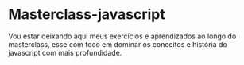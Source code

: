 # Masterclass-javascript

Vou estar deixando aqui meus exercícios e aprendizados ao longo do masterclass, esse com foco em dominar os conceitos e história do javascript com mais profundidade.
